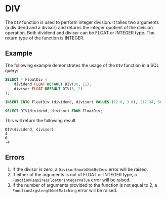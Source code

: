 # DIV

The `DIV` function is used to perform integer division. It takes two arguments (a dividend and a divisor) and returns the integer quotient of the division operation. Both dividend and divisor can be FLOAT or INTEGER type. The return type of the function is INTEGER.

## Example
The following example demonstrates the usage of the `DIV` function in a SQL query:

```sql
SELECT * FloatDiv (
    dividend FLOAT DEFAULT DIV(30, 11),
    divisor FLOAT DEFAULT DIV(3, 2)
);

INSERT INTO FloatDiv (dividend, divisor) VALUES (12.0, 3.0), (12.34, 56.78), (-12.3, 4.0);

SELECT DIV(dividend, divisor) FROM FloatDiv;
```

This will return the following result:

```
DIV(dividend, divisor)
4
0
-4
```

## Errors
1. If the divisor is zero, a `DivisorShouldNotBeZero` error will be raised.
2. If either of the arguments is not of FLOAT or INTEGER type, a `FunctionRequiresFloatOrIntegerValue` error will be raised.
3. If the number of arguments provided to the function is not equal to 2, a `FunctionArgsLengthNotMatching` error will be raised.